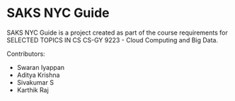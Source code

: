 # SAKS NYC Guide
SAKS NYC Guide is a project created as part of the course requirements for SELECTED TOPICS IN CS
CS-GY 9223 - Cloud Computing and Big Data.

Contributors:
 - Swaran Iyappan
 - Aditya Krishna
 - Sivakumar S
 - Karthik Raj
 
